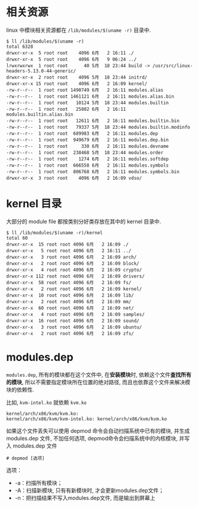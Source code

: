 
# 相关资源

linux 中模块相关资源都在 `/lib/modules/$(uname -r)` 目录中. 

```
$ ll /lib/modules/$(uname -r)
total 6328
drwxr-xr-x  5 root root    4096 6月   2 16:11 ./
drwxr-xr-x  5 root root    4096 6月   9 06:24 ../
lrwxrwxrwx  1 root root      40 5月  18 23:44 build -> /usr/src/linux-headers-5.13.0-44-generic/
drwxr-xr-x  2 root root    4096 5月  18 23:44 initrd/
drwxr-xr-x 15 root root    4096 6月   2 16:09 kernel/
-rw-r--r--  1 root root 1490749 6月   2 16:11 modules.alias
-rw-r--r--  1 root root 1461121 6月   2 16:11 modules.alias.bin
-rw-r--r--  1 root root   10124 5月  18 23:44 modules.builtin
-rw-r--r--  1 root root   25802 6月   2 16:11 modules.builtin.alias.bin
-rw-r--r--  1 root root   12611 6月   2 16:11 modules.builtin.bin
-rw-r--r--  1 root root   79337 5月  18 23:44 modules.builtin.modinfo
-rw-r--r--  1 root root  689983 6月   2 16:11 modules.dep
-rw-r--r--  1 root root  949679 6月   2 16:11 modules.dep.bin
-rw-r--r--  1 root root     330 6月   2 16:11 modules.devname
-rw-r--r--  1 root root  238468 5月  18 23:44 modules.order
-rw-r--r--  1 root root    1274 6月   2 16:11 modules.softdep
-rw-r--r--  1 root root  666558 6月   2 16:11 modules.symbols
-rw-r--r--  1 root root  806768 6月   2 16:11 modules.symbols.bin
drwxr-xr-x  3 root root    4096 6月   2 16:09 vdso/
```

# kernel 目录

大部分的 module file 都按类别分好类存放在其中的 kernel 目录中. 

```
$ ll /lib/modules/$(uname -r)/kernel
total 60
drwxr-xr-x  15 root root 4096 6月   2 16:09 ./
drwxr-xr-x   5 root root 4096 6月   2 16:11 ../
drwxr-xr-x   3 root root 4096 6月   2 16:09 arch/
drwxr-xr-x   2 root root 4096 6月   2 16:09 block/
drwxr-xr-x   4 root root 4096 6月   2 16:09 crypto/
drwxr-xr-x 112 root root 4096 6月   2 16:09 drivers/
drwxr-xr-x  58 root root 4096 6月   2 16:09 fs/
drwxr-xr-x   2 root root 4096 6月   2 16:09 kernel/
drwxr-xr-x  10 root root 4096 6月   2 16:09 lib/
drwxr-xr-x   2 root root 4096 6月   2 16:09 mm/
drwxr-xr-x  60 root root 4096 6月   2 16:09 net/
drwxr-xr-x   4 root root 4096 6月   2 16:09 samples/
drwxr-xr-x  16 root root 4096 6月   2 16:09 sound/
drwxr-xr-x   3 root root 4096 6月   2 16:09 ubuntu/
drwxr-xr-x   2 root root 4096 6月   2 16:09 zfs/
```

# modules.dep

`modules.dep`, 所有的模块都在这个文件中, 在**安装模块**时, 依赖这个文件**査找所有的模块**, 所以不需要指定模块所在位置的绝对路径, 而且也依靠这个文件来解决模块的依赖性. 

比如, `kvm-intel.ko` 就依赖 `kvm.ko`

```
kernel/arch/x86/kvm/kvm.ko:
kernel/arch/x86/kvm/kvm-intel.ko: kernel/arch/x86/kvm/kvm.ko
```

如果这个文件丢失可以使用 depmod 命令会自动扫描系统中已有的模块, 并生成 modules.dep 文件, 不加任何选项, depmod命令会扫描系统中的内核模块, 并写入 modules.dep 文件

```
# depmod [选项]
```

选项：
* -a：扫描所有模块；
* -A：扫描新模块, 只有有新模块时, 才会更新modules.dep文件；
* -n：把扫描结果不写入modules.dep文件, 而是输出到屏幕上



